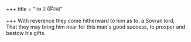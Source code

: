 +++
title = "१७ तं घेमित्था"

+++
With reverence they come hitherward to him as to. a Sovran lord,  
     That they may bring him near for this man's good success, to prosper and bestow his gifts.